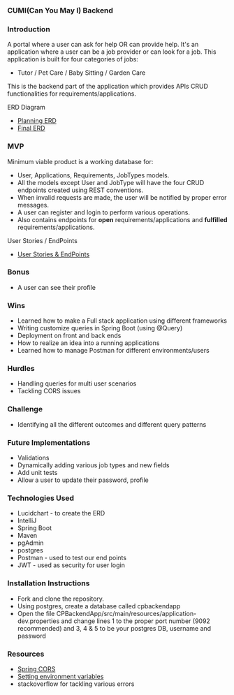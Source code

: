 ###      CUMI(Can You May I) Backend

### Introduction

A portal where a user can ask for help OR can provide help.
It's an application where a user can be a job provider or can look for a job. This application is built for four 
categories of jobs:
- Tutor / Pet Care / Baby Sitting / Garden Care

This is the backend part of the application which provides APIs CRUD functionalities for requirements/applications.

ERD Diagram
- [Planning ERD](planning/erd.png)
- [Final ERD](planning/CPBackend.jpeg)

### MVP

Minimum viable product is a working database for:

- User, Applications, Requirements, JobTypes models.
- All the models except User and JobType will have the four CRUD endpoints created using REST conventions.
- When invalid requests are made, the user will be notified by proper error messages.
- A user can register and login to perform various operations.
- Also contains endpoints for **open** requirements/applications and **fulfilled** requirements/applications.
 
User Stories / EndPoints
- [User Stories & EndPoints](planning/User%20Stories%20&%20EndPoints)

### Bonus
- A user can see their profile

### Wins
- Learned how to make a Full stack application using different frameworks
- Writing customize queries in Spring Boot (using @Query)
- Deployment on front and back ends
- How to realize an idea into a running applications
- Learned how to manage Postman for different environments/users

### Hurdles
- Handling queries for multi user scenarios
- Tackling CORS issues

### Challenge
- Identifying all the different outcomes and different query patterns

### Future Implementations
- Validations
- Dynamically adding various job types and new fields
- Add unit tests
- Allow a user to update their password, profile

### Technologies Used
- Lucidchart - to create the ERD
- IntelliJ
- Spring Boot
- Maven
- pgAdmin
- postgres
- Postman - used to test our end points
- JWT - used as security for user login

### Installation Instructions

- Fork and clone the repository.
- Using postgres, create a database called cpbackendapp
- Open the file CPBackendApp/src/main/resources/application-dev.properties and change lines 1 to the
  proper port number (9092 recommended) and 3, 4 & 5 to be your postgres DB, username and password

### Resources
- [Spring CORS](https://www.baeldung.com/spring-cors)
- [Setting environment variables](https://stackoverflow.com/questions/35531661/using-env-variable-in-spring-boots-application-properties)
- stackoverflow for tackling various errors


